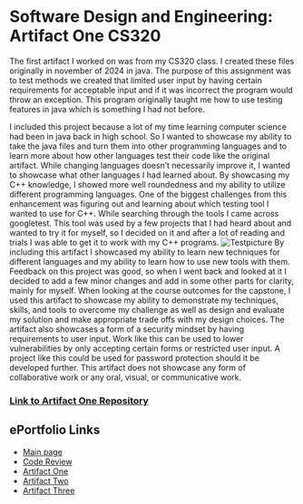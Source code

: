 # Software Design and Engineering: Artifact One CS320
The first artifact I worked on was from my CS320 class. I created these files originally in november of 2024 in java. The purpose of this assignment was to test methods we created that limited user input by having certain requirements for acceptable input and if it was incorrect the program would throw an exception. This program originally taught me how to use testing features in java which is something I had not before. 

I included this project because a lot of my time learning computer science had been in java back in high school. So I wanted to showcase my ability to take the java files and turn them into other programming languages and to learn more about how other languages test their code like the original artifact. While changing languages doesn’t necessarily improve it, I wanted to showcase what other languages I had learned about. By showcasing my C++ knowledge, I showed more well roundedness and my ability to utilize different programming languages. One of the biggest challenges from this enhancement was figuring out and learning about which testing tool I wanted to use for C++. While searching through the tools I came across googletest. This tool was used by a few projects that I had heard about and wanted to try it for myself, so I decided on it and after a lot of reading and trials I was able to get it to work with my C++ programs. 
![Testpicture](https://github.com/user-attachments/assets/99a0ff8f-d55d-4460-bfec-ad4ef0878b5b)
By including this artifact I showcased my ability to learn new techniques for different languages and my ability to learn how to use new tools with them. Feedback on this project was good, so when  I went back and looked at it I decided to add a few minor changes and add in some other parts for clarity, mainly for myself. When looking at the course outcomes for the capstone, I used this artifact to showcase my ability to demonstrate my techniques, skills, and tools to overcome my challenge as well as design and evaluate my solution and make appropriate trade offs with my design choices. The artifact also showcases a form of a security mindset by having requirements to user input. Work like this can be used to lower vulnerabilities by only accepting certain forms or restricted user input. A project like this could be used for password protection should it be developed further.  This artifact does not showcase any form of collaborative work or any oral, visual, or communicative work.


### [Link to Artifact One Repository](https://github.com/mcandersonaj/CS499-Capstone/tree/main/Software%20Design%20and%20Engineering)

## ePortfolio Links
- [Main page](https://mcandersonaj.github.io/CS499-Capstone/)
- [Code Review](https://mcandersonaj.github.io/CS499-Capstone/Artifacts/CodeReview)
- [Artifact One](https://mcandersonaj.github.io/CS499-Capstone/Artifacts/ArtifactOne)
- [Artifact Two](https://mcandersonaj.github.io/CS499-Capstone/Artifacts/ArtifactTwo)
- [Artifact Three](https://mcandersonaj.github.io/CS499-Capstone/Artifacts/ArtifactThree)
